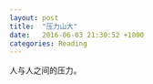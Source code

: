 ```yaml
---
layout: post
title:  "压力山大"
date:   2016-06-03 21:30:52 +1000
categories: Reading
---
```


人与人之间的压力。